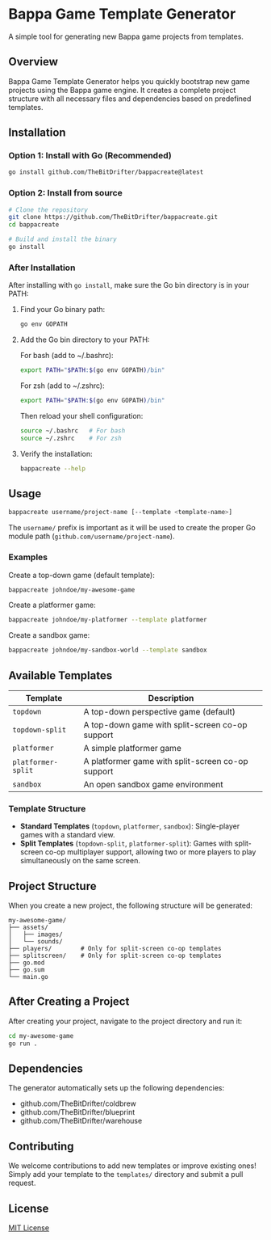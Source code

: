 # Bappa Game Template Generator

A simple tool for generating new Bappa game projects from templates.

## Overview

Bappa Game Template Generator helps you quickly bootstrap new game projects using the Bappa game engine. It creates a complete project structure with all necessary files and dependencies based on predefined templates.

## Installation

### Option 1: Install with Go (Recommended)

```bash
go install github.com/TheBitDrifter/bappacreate@latest
```

### Option 2: Install from source

```bash
# Clone the repository
git clone https://github.com/TheBitDrifter/bappacreate.git
cd bappacreate

# Build and install the binary
go install
```

### After Installation

After installing with `go install`, make sure the Go bin directory is in your PATH:

1. Find your Go binary path:

   ```bash
   go env GOPATH
   ```

2. Add the Go bin directory to your PATH:

   For bash (add to ~/.bashrc):

   ```bash
   export PATH="$PATH:$(go env GOPATH)/bin"
   ```

   For zsh (add to ~/.zshrc):

   ```bash
   export PATH="$PATH:$(go env GOPATH)/bin"
   ```

   Then reload your shell configuration:

   ```bash
   source ~/.bashrc   # For bash
   source ~/.zshrc    # For zsh
   ```

3. Verify the installation:

   ```bash
   bappacreate --help
   ```

## Usage

```bash
bappacreate username/project-name [--template <template-name>]
```

The `username/` prefix is important as it will be used to create the proper Go module path (`github.com/username/project-name`).

### Examples

Create a top-down game (default template):

```bash
bappacreate johndoe/my-awesome-game
```

Create a platformer game:

```bash
bappacreate johndoe/my-platformer --template platformer
```

Create a sandbox game:

```bash
bappacreate johndoe/my-sandbox-world --template sandbox
```

## Available Templates

| Template | Description |
|----------|-------------|
| `topdown` | A top-down perspective game (default) |
| `topdown-split` | A top-down game with split-screen co-op support |
| `platformer` | A simple platformer game |
| `platformer-split` | A platformer game with split-screen co-op support |
| `sandbox` | An open sandbox game environment |

### Template Structure

- **Standard Templates** (`topdown`, `platformer`, `sandbox`): Single-player games with a standard view.
- **Split Templates** (`topdown-split`, `platformer-split`): Games with split-screen co-op multiplayer support, allowing two or more players to play simultaneously on the same screen.

## Project Structure

When you create a new project, the following structure will be generated:

```
my-awesome-game/
├── assets/
│   ├── images/
│   └── sounds/
├── players/        # Only for split-screen co-op templates
├── splitscreen/    # Only for split-screen co-op templates
├── go.mod
├── go.sum
└── main.go
```

## After Creating a Project

After creating your project, navigate to the project directory and run it:

```bash
cd my-awesome-game
go run .
```

## Dependencies

The generator automatically sets up the following dependencies:

- github.com/TheBitDrifter/coldbrew
- github.com/TheBitDrifter/blueprint
- github.com/TheBitDrifter/warehouse

## Contributing

We welcome contributions to add new templates or improve existing ones! Simply add your template to the `templates/` directory and submit a pull request.

## License

[MIT License](LICENSE)
